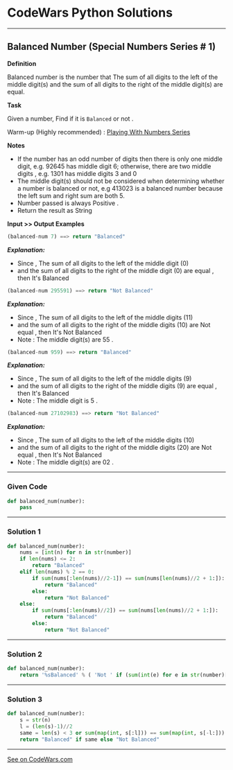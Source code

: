 # CodeWars Python Solutions

---

## Balanced Number (Special Numbers Series # 1)

**Definition**

Balanced number is the number that The sum of all digits to the left of the middle digit(s) and the sum of all digits to the right of the middle digit(s) are equal.


**Task**

Given a number, Find if it is `Balanced` or not .


Warm-up (Highly recommended) : [Playing With Numbers Series](https://www.codewars.com/collections/playing-with-numbers)

**Notes**

- If the number has an odd number of digits then there is only one middle digit, e.g. 92645 has middle digit 6; otherwise, there are two middle digits , e.g. 1301 has middle digits 3 and 0
- The middle digit(s) should not be considered when determining whether a number is balanced or not, e.g 413023 is a balanced number because the left sum and right sum are both 5.
- Number passed is always Positive .
- Return the result as String


**Input >> Output Examples**

```python
(balanced-num 7) ==> return "Balanced"
```

***Explanation:***

- Since , The sum of all digits to the left of the middle digit (0)
- and the sum of all digits to the right of the middle digit (0) are equal , then It's Balanced


```python
(balanced-num 295591) ==> return "Not Balanced"
```

***Explanation:***

- Since , The sum of all digits to the left of the middle digits (11)
- and the sum of all digits to the right of the middle digits (10) are Not equal , then It's Not Balanced
- Note : The middle digit(s) are 55 .


```python
(balanced-num 959) ==> return "Balanced"
```

***Explanation:***

- Since , The sum of all digits to the left of the middle digits (9)
- and the sum of all digits to the right of the middle digits (9) are equal , then It's Balanced
- Note : The middle digit is 5 .

```python
(balanced-num 27102983) ==> return "Not Balanced"
```

***Explanation:***

- Since , The sum of all digits to the left of the middle digits (10)
- and the sum of all digits to the right of the middle digits (20) are Not equal , then It's Not Balanced
- Note : The middle digit(s) are 02 .



---

### Given Code


```python
def balanced_num(number):
    pass
```

---

### Solution 1


```python
def balanced_num(number):
    nums = [int(n) for n in str(number)]
    if len(nums) <= 2:
        return "Balanced"
    elif len(nums) % 2 == 0:
        if sum(nums[:len(nums)//2-1]) == sum(nums[len(nums)//2 + 1:]):
            return "Balanced"
        else:
            return "Not Balanced"
    else:
        if sum(nums[:len(nums)//2]) == sum(nums[len(nums)//2 + 1:]):
            return "Balanced"
        else:
            return "Not Balanced"
```

---

### Solution 2


```python
def balanced_num(number):
    return '%sBalanced' % ( 'Not ' if (sum(int(e) for e in str(number)[:(len(str(number))+1)//2-1]) !=  sum(int(e) for e in str(number)[(len(str(number)))//2+1:])) else '' )
```


---

### Solution 3


```python
def balanced_num(number):
    s = str(n)
    l = (len(s)-1)//2
    same = len(s) < 3 or sum(map(int, s[:l])) == sum(map(int, s[-l:]))
    return "Balanced" if same else "Not Balanced"
```



---


[See on CodeWars.com](https://www.codewars.com/kata/5a4e3782880385ba68000018)
